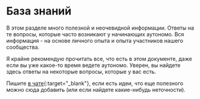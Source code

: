 # База знаний

В этом разделе много полезной и неочевидной информации. Ответы на те вопросы,
которые часто возникают у начинающих аутономо. Вся
информация - на основе личного опыта и опыта участников нашего сообщества.

Я крайне рекомендую прочитать все, что есть в этом документе, даже если вы
уже какое-то время ведете аутономо. Уверен, вы найдете здесь
ответы на некоторые вопросы, которые у вас есть.

Пишите [в чате](https://bit.ly/it-autonomos-es){:target="_blank"}, если есть
идеи, что еще полезного можно сюда добавить (или если найдете какие-нибудь
неточности).
